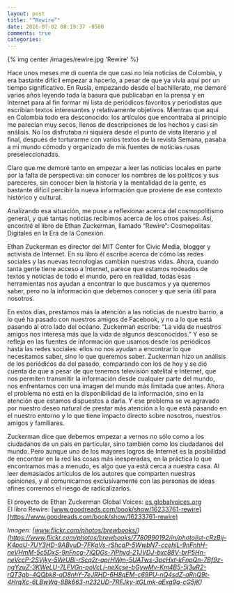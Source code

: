 ```yaml
---
layout: post
title: "“Rewire”"
date: 2016-07-02 08:19:37 -0500
comments: true
categories:
---
```


{% img center /images/rewire.jpg 'Rewire' %}

Hace unos meses me di cuenta de que casi no leía noticias de Colombia,
y era bastante difícil empezar a hacerlo, a pesar de que ya vivía aquí por
un tiempo significativo. En Rusia, empezando desde el bachillerato,
me demoré varios años leyendo toda la basura que publicaban en la prensa y
en Internet para al fin formar mi lista de periódicos favoritos y periodistas
que escribían textos interesantes y relativamente objetivos. Mientras que aquí
en Colombia todo era desconocido: los artículos que encontraba al principio
me parecían muy secos, llenos de descripciones de los hechos y casi sin
análisis. No los disfrutaba ni siquiera desde el punto de vista literario y
al final, después de torturarme con varios textos de la revista Semana,
pasaba a mi mundo cómodo y organizado de mis fuentes de noticias rusas
preseleccionadas.

Claro que me demoré tanto en empezar a leer las noticias locales en
parte por la falta de perspectiva: sin conocer los nombres de los políticos y sus pareceres, sin conocer bien la historia y la mentalidad de la gente, es bastante difícil percibir la nueva información que proviene de ese contexto histórico y cultural.

Analizando esa situación, me puse a reflexionar acerca del cosmopolitismo general, y qué tantas noticias recibimos acerca de los otros países. Así, encontré el libro de Ethan Zuckerman, llamado “Rewire”: Cosmopolitas Digitales en la Era de la Conexión.

Ethan Zuckerman es director del MIT Center for Civic Media, blogger y activista de Internet. En su libro él escribe acerca de cómo las redes sociales y las nuevas tecnologías cambian nuestras vidas. Ahora, cuando tanta gente tiene acceso a Internet, parece que estamos rodeados de textos y noticias de todo el mundo, pero en realidad, todas esas herramientas nos ayudan a encontrar lo que buscamos y ya queremos saber, pero no la información que debemos conocer y que sería útil para nosotros.

En estos días, prestamos más la atención a las noticias de nuestro barrio, a lo qué ha pasado con nuestros amigos de Facebook, y no a lo que está pasando al otro lado del océano. Zuckerman escribe: “La vida de nuestros amigos nos interesa más que la vida de algunos desconocidos.” Y eso se refleja en las fuentes de información que usamos desde los periódicos hasta las redes sociales: ellos no nos ayudan a encontrar lo que necesitamos saber, sino lo que queremos saber. Zuckerman hizo un análisis de los periódicos de del pasado, comparando con los de hoy y se dió cuenta de que a pesar de que tenemos televisión satelital e Internet, que nos permiten transmitir la información desde cualquier parte del mundo, nos enfrentamos con una imagen del mundo más limitada que antes. Ahora el problema no está en la disponibilidad de la información, sino en la atención que estamos dispuestos a darla. Y ese problema se ve agravado por nuestro deseo natural de prestar más atención a lo que está pasando en el nuestro entorno y lo que tiene impacto directo sobre nosotros, nuestros amigos y familiares.

Zuckerman dice que debemos empezar a vernos no sólo como a los ciudadanos de un país en particular, sino también como los ciudadanos del mundo. Pero aunque uno de los mayores logros de Internet es la posibilidad de encontrar en la red las cosas más inesperadas, en la práctica lo que encontramos más a menudo, es algo que ya está cerca a nuestra casa. Al leer demasiados artículos de los autores que comparten nuestras opiniones, y al comunicarnos exclusivamente con las personas de ideas afines corremos el riesgo de radicalizarlos.


El proyecto de Ethan Zuckerman Global Voices: [es.globalvoices.org](https://es.globalvoices.org/) <br />
El libro Rewire: [www.goodreads.com/book/show/16233761-rewire](https://www.goodreads.com/book/show/16233761-rewire)

*Imagen: [www.flickr.com/photos/brewbooks/)(https://www.flickr.com/photos/brewbooks/7780990192/in/photolist-cRzBij-K4paU-7UY3HD-9ABvuD-7FKgVs-rShcaP-5WwbN7-ccehiL-9nFnhH-neVHmM-5c5DxS-9nFncg-7iQDGs-7jPhyd-21JVDJ-bxc88V-brP5Hn-neVccP-2SVjky-5WrUBi-rScq2r-qprHWm-5UATws-3pcHxt-kFnpQn-7Bf9z-ngYzuZ-3KWeLU-7LFVGn-poVcLj-neXcse-bGywMv-Km4B5-5j3uR2-rQT3gb-4QQbk8-aD8nhY-7eJRHD-6H8qEM-c69PU-nQ4sdZ-aRnQ9t-4HrqXc-6LBwWq-8Bk663-n232UD-7RFJky-itGLmk-aExg9q-cG5jK)*
